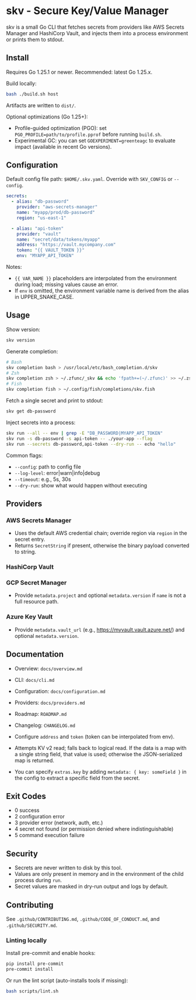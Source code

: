 # skv - Secure Key/Value Manager

skv is a small Go CLI that fetches secrets from providers like AWS Secrets Manager and HashiCorp Vault, and injects them into a process environment or prints them to stdout.

## Install

Requires Go 1.25.1 or newer. Recommended: latest Go 1.25.x.

Build locally:

```bash
bash ./build.sh host
```

Artifacts are written to `dist/`.

Optional optimizations (Go 1.25+):

- Profile-guided optimization (PGO): set `PGO_PROFILE=path/to/profile.pprof` before running `build.sh`.
- Experimental GC: you can set `GOEXPERIMENT=greenteagc` to evaluate impact (available in recent Go versions).

## Configuration

Default config file path: `$HOME/.skv.yaml`. Override with `SKV_CONFIG` or `--config`.

```yaml
secrets:
  - alias: "db-password"
    provider: "aws-secrets-manager"
    name: "myapp/prod/db-password"
    region: "us-east-1"

  - alias: "api-token"
    provider: "vault"
    name: "secret/data/tokens/myapp"
    address: "https://vault.mycompany.com"
    token: "{{ VAULT_TOKEN }}"
    env: "MYAPP_API_TOKEN"
```

Notes:

- `{{ VAR_NAME }}` placeholders are interpolated from the environment during load; missing values cause an error.
- If `env` is omitted, the environment variable name is derived from the alias in UPPER_SNAKE_CASE.

## Usage

Show version:

```bash
skv version
```

Generate completion:

```bash
# Bash
skv completion bash > /usr/local/etc/bash_completion.d/skv
# Zsh
skv completion zsh > ~/.zfunc/_skv && echo 'fpath+=(~/.zfunc)' >> ~/.zshrc
# Fish
skv completion fish > ~/.config/fish/completions/skv.fish
```

Fetch a single secret and print to stdout:

```bash
skv get db-password
```

Inject secrets into a process:

```bash
skv run --all -- env | grep -E "DB_PASSWORD|MYAPP_API_TOKEN"
skv run -s db-password -s api-token -- ./your-app --flag
skv run --secrets db-password,api-token --dry-run -- echo "hello"
```

Common flags:

- `--config`: path to config file
- `--log-level`: error|warn|info|debug
- `--timeout`: e.g., 5s, 30s
- `--dry-run`: show what would happen without executing

## Providers

### AWS Secrets Manager

- Uses the default AWS credential chain; override region via `region` in the secret entry.
- Returns `SecretString` if present, otherwise the binary payload converted to string.

### HashiCorp Vault

### GCP Secret Manager

- Provide `metadata.project` and optional `metadata.version` if `name` is not a full resource path.

### Azure Key Vault

- Provide `metadata.vault_url` (e.g., <https://myvault.vault.azure.net/>) and optional `metadata.version`.

## Documentation

- Overview: `docs/overview.md`
- CLI: `docs/cli.md`
- Configuration: `docs/configuration.md`
- Providers: `docs/providers.md`
- Roadmap: `ROADMAP.md`
- Changelog: `CHANGELOG.md`

- Configure `address` and `token` (token can be interpolated from env).
- Attempts KV v2 read; falls back to logical read. If the data is a map with a single string field, that value is used; otherwise the JSON-serialized map is returned.
- You can specify `extras.key` by adding `metadata: { key: someField }` in the config to extract a specific field from the secret.

## Exit Codes

- 0 success
- 2 configuration error
- 3 provider error (network, auth, etc.)
- 4 secret not found (or permission denied where indistinguishable)
- 5 command execution failure

## Security

- Secrets are never written to disk by this tool.
- Values are only present in memory and in the environment of the child process during `run`.
- Secret values are masked in dry-run output and logs by default.

## Contributing

See `.github/CONTRIBUTING.md`, `.github/CODE_OF_CONDUCT.md`, and `.github/SECURITY.md`.

### Linting locally

Install pre-commit and enable hooks:

```bash
pip install pre-commit
pre-commit install
```

Or run the lint script (auto-installs tools if missing):

```bash
bash scripts/lint.sh
```
